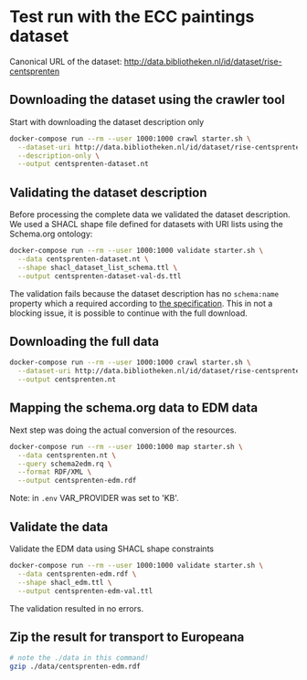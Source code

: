 # Test run with the ECC paintings dataset

Canonical URL of the dataset: <http://data.bibliotheken.nl/id/dataset/rise-centsprenten>

## Downloading the dataset using the crawler tool

Start with downloading the dataset description only

```bash
docker-compose run --rm --user 1000:1000 crawl starter.sh \
  --dataset-uri http://data.bibliotheken.nl/id/dataset/rise-centsprenten \
  --description-only \
  --output centsprenten-dataset.nt
```

## Validating the dataset description

Before processing the complete data we validated the dataset description. We used a SHACL shape file defined for datasets with URI lists using the Schema.org ontology:

```bash
docker-compose run --rm --user 1000:1000 validate starter.sh \
  --data centsprenten-dataset.nt \
  --shape shacl_dataset_list_schema.ttl \
  --output centsprenten-dataset-val-ds.ttl
```

The validation fails because the dataset description has no `schema:name` property which a required according to [the specification](https://docs.google.com/document/d/1ffQt8LyHuldWMbFr79HEZ-_vQUVpcNqaCOAqzN12ycg). This in not a blocking issue, it is possible to continue with the full download.

## Downloading the full data

```bash
docker-compose run --rm --user 1000:1000 crawl starter.sh \
  --dataset-uri http://data.bibliotheken.nl/id/dataset/rise-centsprenten \
  --output centsprenten.nt
```

## Mapping the schema.org data to EDM data

Next step was doing the actual conversion of the resources.

```bash
docker-compose run --rm --user 1000:1000 map starter.sh \
  --data centsprenten.nt \
  --query schema2edm.rq \
  --format RDF/XML \
  --output centsprenten-edm.rdf
```

Note: in `.env` VAR_PROVIDER was set to 'KB'.

## Validate the data

Validate the EDM data using SHACL shape constraints

```bash
docker-compose run --rm --user 1000:1000 validate starter.sh \
  --data centsprenten-edm.rdf \
  --shape shacl_edm.ttl \
  --output centsprenten-edm-val.ttl
```

The validation resulted in no errors.

## Zip the result for transport to Europeana

```bash
# note the ./data in this command!
gzip ./data/centsprenten-edm.rdf
```
